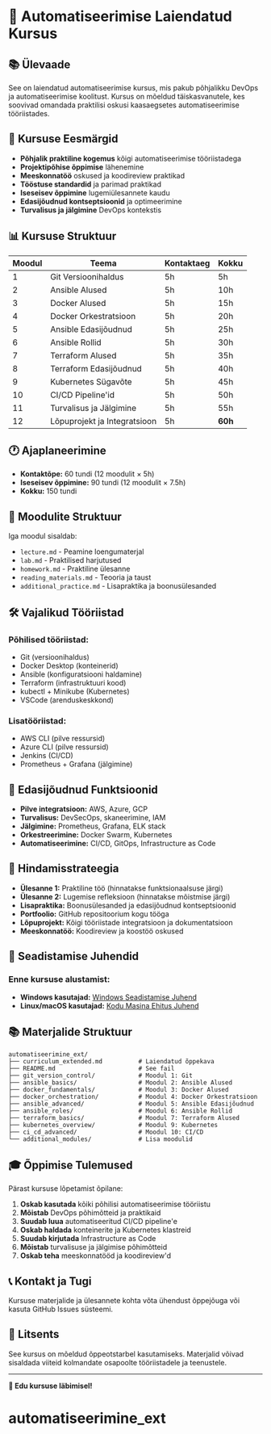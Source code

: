 # 🚀 Automatiseerimise Laiendatud Kursus

## 📚 Ülevaade

See on laiendatud automatiseerimise kursus, mis pakub põhjalikku DevOps ja automatiseerimise koolitust. Kursus on mõeldud täiskasvanutele, kes soovivad omandada praktilisi oskusi kaasaegsetes automatiseerimise tööriistades.

## 🎯 Kursuse Eesmärgid

- **Põhjalik praktiline kogemus** kõigi automatiseerimise tööriistadega
- **Projektipõhise õppimise** lähenemine
- **Meeskonnatöö** oskused ja koodireview praktikad
- **Tööstuse standardid** ja parimad praktikad
- **Iseseisev õppimine** lugemiülesannete kaudu
- **Edasijõudnud kontseptsioonid** ja optimeerimine
- **Turvalisus ja jälgimine** DevOps kontekstis

## 📊 Kursuse Struktuur

| Moodul | Teema | Kontaktaeg | Kokku |
|--------|-------|------------|-------|
| 1 | Git Versioonihaldus | 5h | 5h |
| 2 | Ansible Alused | 5h | 10h |
| 3 | Docker Alused | 5h | 15h |
| 4 | Docker Orkestratsioon | 5h | 20h |
| 5 | Ansible Edasijõudnud | 5h | 25h |
| 6 | Ansible Rollid | 5h | 30h |
| 7 | Terraform Alused | 5h | 35h |
| 8 | Terraform Edasijõudnud | 5h | 40h |
| 9 | Kubernetes Sügavõte | 5h | 45h |
| 10 | CI/CD Pipeline'id | 5h | 50h |
| 11 | Turvalisus ja Jälgimine | 5h | 55h |
| 12 | Lõpuprojekt ja Integratsioon | 5h | **60h** |

## 🕐 Ajaplaneerimine

- **Kontaktõpe:** 60 tundi (12 moodulit × 5h)
- **Iseseisev õppimine:** 90 tundi (12 moodulit × 7.5h)
- **Kokku:** 150 tundi

## 📁 Moodulite Struktuur

Iga moodul sisaldab:
- `lecture.md` - Peamine loengumaterjal
- `lab.md` - Praktilised harjutused
- `homework.md` - Praktiline ülesanne
- `reading_materials.md` - Teooria ja taust
- `additional_practice.md` - Lisapraktika ja boonusülesanded

## 🛠️ Vajalikud Tööriistad

### Põhilised tööriistad:
- Git (versioonihaldus)
- Docker Desktop (konteinerid)
- Ansible (konfiguratsiooni haldamine)
- Terraform (infrastruktuuri kood)
- kubectl + Minikube (Kubernetes)
- VSCode (arenduskeskkond)

### Lisatööriistad:
- AWS CLI (pilve ressursid)
- Azure CLI (pilve ressursid)
- Jenkins (CI/CD)
- Prometheus + Grafana (jälgimine)

## 🚀 Edasijõudnud Funktsioonid

- **Pilve integratsioon:** AWS, Azure, GCP
- **Turvalisus:** DevSecOps, skaneerimine, IAM
- **Jälgimine:** Prometheus, Grafana, ELK stack
- **Orkestreerimine:** Docker Swarm, Kubernetes
- **Automatiseerimine:** CI/CD, GitOps, Infrastructure as Code

## 📝 Hindamisstrateegia

- **Ülesanne 1:** Praktiline töö (hinnatakse funktsionaalsuse järgi)
- **Ülesanne 2:** Lugemise refleksioon (hinnatakse mõistmise järgi)
- **Lisapraktika:** Boonusülesanded ja edasijõudnud kontseptsioonid
- **Portfoolio:** GitHub repositoorium kogu tööga
- **Lõpuprojekt:** Kõigi tööriistade integratsioon ja dokumentatsioon
- **Meeskonnatöö:** Koodireview ja koostöö oskused

## 🔧 Seadistamise Juhendid

### Enne kursuse alustamist:
- **Windows kasutajad:** [Windows Seadistamise Juhend](WINDOWS_SETUP_GUIDE.md)
- **Linux/macOS kasutajad:** [Kodu Masina Ehitus Juhend](docker_orchestration/kodu_masina_ehitus_juhend.md)

## 📚 Materjalide Struktuur

```
automatiseerimine_ext/
├── curriculum_extended.md          # Laiendatud õppekava
├── README.md                       # See fail
├── git_version_control/            # Moodul 1: Git
├── ansible_basics/                 # Moodul 2: Ansible Alused
├── docker_fundamentals/            # Moodul 3: Docker Alused
├── docker_orchestration/           # Moodul 4: Docker Orkestratsioon
├── ansible_advanced/               # Moodul 5: Ansible Edasijõudnud
├── ansible_roles/                  # Moodul 6: Ansible Rollid
├── terraform_basics/               # Moodul 7: Terraform Alused
├── kubernetes_overview/            # Moodul 9: Kubernetes
├── ci_cd_advanced/                 # Moodul 10: CI/CD
└── additional_modules/             # Lisa moodulid
```

## 🎓 Õppimise Tulemused

Pärast kursuse lõpetamist õpilane:

1. **Oskab kasutada** kõiki põhilisi automatiseerimise tööriistu
2. **Mõistab** DevOps põhimõtteid ja praktikaid
3. **Suudab luua** automatiseeritud CI/CD pipeline'e
4. **Oskab haldada** konteinerite ja Kubernetes klastreid
5. **Suudab kirjutada** Infrastructure as Code
6. **Mõistab** turvalisuse ja jälgimise põhimõtteid
7. **Oskab teha** meeskonnatööd ja koodireview'd

## 📞 Kontakt ja Tugi

Kursuse materjalide ja ülesannete kohta võta ühendust õppejõuga või kasuta GitHub Issues süsteemi.

## 📄 Litsents

See kursus on mõeldud õppeotstarbel kasutamiseks. Materjalid võivad sisaldada viiteid kolmandate osapoolte tööriistadele ja teenustele.

---

**🎯 Edu kursuse läbimisel!**
# automatiseerimine_ext
